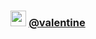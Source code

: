 <h3 align="center"><img src="https://cdn.discordapp.com/attachments/1049812092309479490/1050465514838822963/Snowsgiving22_AnimatedEmojis_wumpushi.gif" height="25px"> <a href="https://xyl.lol/valentine">@valentine</a></h2>

<p href="https://discord.gg/EJfn8VUkef" align="center">
    <img alt="" src=https://lanyard-profile-readme.vercel.app/api/777925974300950539/>
</p>
